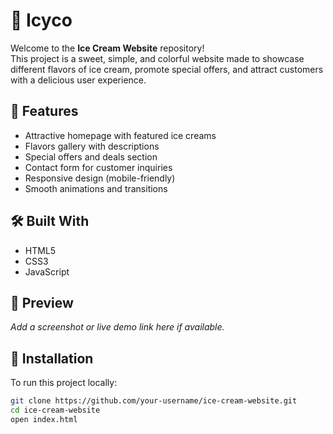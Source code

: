 ﻿# 🍦 Icyco

Welcome to the **Ice Cream Website** repository!  
This project is a sweet, simple, and colorful website made to showcase different flavors of ice cream, promote special offers, and attract customers with a delicious user experience.

## 🚀 Features

- Attractive homepage with featured ice creams
- Flavors gallery with descriptions
- Special offers and deals section
- Contact form for customer inquiries
- Responsive design (mobile-friendly)
- Smooth animations and transitions

## 🛠️ Built With

- HTML5
- CSS3
- JavaScript

## 📸 Preview

_Add a screenshot or live demo link here if available._

## 📂 Installation

To run this project locally:

```bash
git clone https://github.com/your-username/ice-cream-website.git
cd ice-cream-website
open index.html
